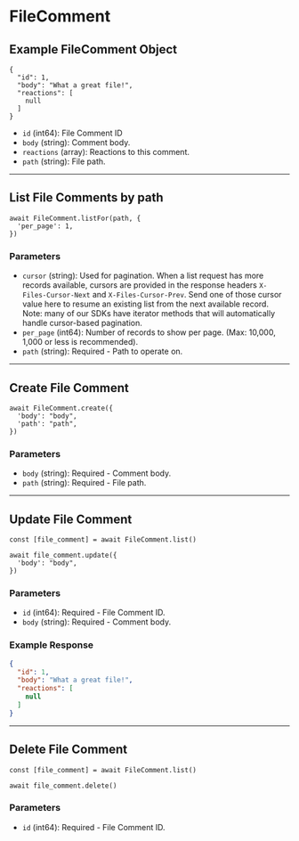 # FileComment

## Example FileComment Object

```
{
  "id": 1,
  "body": "What a great file!",
  "reactions": [
    null
  ]
}
```

* `id` (int64): File Comment ID
* `body` (string): Comment body.
* `reactions` (array): Reactions to this comment.
* `path` (string): File path.

---

## List File Comments by path

```
await FileComment.listFor(path, {
  'per_page': 1,
})
```


### Parameters

* `cursor` (string): Used for pagination.  When a list request has more records available, cursors are provided in the response headers `X-Files-Cursor-Next` and `X-Files-Cursor-Prev`.  Send one of those cursor value here to resume an existing list from the next available record.  Note: many of our SDKs have iterator methods that will automatically handle cursor-based pagination.
* `per_page` (int64): Number of records to show per page.  (Max: 10,000, 1,000 or less is recommended).
* `path` (string): Required - Path to operate on.

---

## Create File Comment

```
await FileComment.create({
  'body': "body",
  'path': "path",
})
```


### Parameters

* `body` (string): Required - Comment body.
* `path` (string): Required - File path.

---

## Update File Comment

```
const [file_comment] = await FileComment.list()

await file_comment.update({
  'body': "body",
})
```

### Parameters

* `id` (int64): Required - File Comment ID.
* `body` (string): Required - Comment body.

### Example Response

```json
{
  "id": 1,
  "body": "What a great file!",
  "reactions": [
    null
  ]
}
```

---

## Delete File Comment

```
const [file_comment] = await FileComment.list()

await file_comment.delete()
```

### Parameters

* `id` (int64): Required - File Comment ID.

